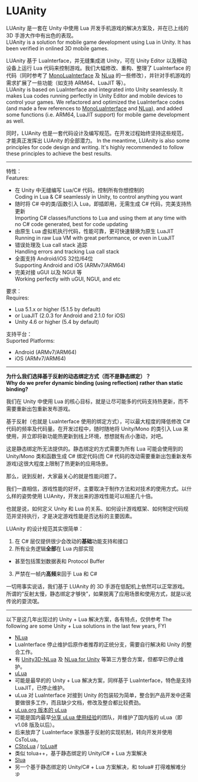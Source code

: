 # LUAnity

LUAnity 是一套在 Unity 中使用 Lua 开发手机游戏的解决方案及，并在已上线的 3D 手游大作中有出色的表现。  
LUAnity is a solution for mobile game development using Lua in Unity. It has been verified in onlined 3D mobile games.

LUAnity 基于 LuaInterface，并无缝集成进 Unity，可在 Unity Editor 以及移动设备上运行 Lua 代码来控制游戏。我们大幅修改、重构、整理了 LuaInterface 的代码（同时参考了 [MonoLuaInterface](https://github.com/stevedonovan/MonoLuaInterface) 及 [NLua](https://github.com/NLua/NLua) 的一些修改），并针对手机游戏的需求扩展了一些功能（如支持 ARM64、LuaJIT 等）。  
LUAnity is based on LuaInterface and integrated into Unity seamlessly. It makes Lua codes running perfectly in Unity Editor and mobile devices to control your games. We refactored and optimized the LuaInterface codes (and made a few references to [MonoLuaInterface](https://github.com/stevedonovan/MonoLuaInterface) and [NLua](https://github.com/NLua/NLua)), and added some functions (i.e. ARM64, LuaJIT support) for mobile game development as well.

同时，LUAnity 也是一套代码设计及编写规范。在开发过程始终坚持这些规范，才能真正发挥出 LUAnity 的全部潜力。
In the meantime, LUAnity is also some principles for code design and writing. It's highly recommended to follow these principles to achieve the best results.

---

特性：  
Features:

- 在 Unity 中无缝编写 Lua/C# 代码，控制所有你想控制的  
Coding in Lua & C# seamlessly in Unity, to control anything you want
- 随时将 C# 中的类/函数引入 Lua，即插即用，无需生成 C# 代码，完美支持热更新  
Importing C# classes/functions to Lua and using them at any time with no C# code generated, best for code updating
- 由原生 Lua 虚拟机执行代码，性能可靠，更可快速替换为原生 LuaJIT  
Running in raw Lua VM with great performance, or even in LuaJIT
- 错误处理及 Lua call stack 追踪  
Handling errors and tracking Lua call stack
- 全面支持 Android/iOS 32位/64位  
Supporting Android and iOS (ARMv7/ARM64)
- 完美对接 uGUI 以及 NGUI 等  
Working perfectly with uGUI, NGUI, and etc

要求：  
Requires:

- Lua 5.1.x or higher (5.1.5 by default)
 - or LuaJIT (2.0.3 for Android and 2.1.0 for iOS)
- Unity 4.6 or higher (5.4 by default)

支持平台：  
Suported Platforms:

- Android (ARMv7/ARM64)
- iOS (ARMv7/ARM64)

---

**为什么我们选择基于反射的动态绑定方式（而不是静态绑定）？**  
**Why do we prefer dynamic binding (using reflection) rather than static binding?**

我们在 Unity 中使用 Lua 的核心目标，就是让尽可能多的代码支持热更新，而不需要重新出包重新发布游戏。  

基于反射（也就是 LuaInterface 使用的绑定方式），可以最大程度的降低修改 C# 代码的频率及代码量。在开发过程中，随时随地将 Unity/Mono 的类引入 Lua 来使用，并立即将新功能热更新到线上环境，想想就有点小激动，对吧。  

这是静态绑定所无法提供的。静态绑定的方式需要为所有 Lua 可能会使用到的 Unity/Mono 类和函数生成 C# 绑定代码(而 C# 代码的改动需要重新出包重新发布游戏)这很大程度上限制了热更新的应用场景。  

那么，说到反射，大家最关心的就是性能问题了。  

我们一直相信，游戏性能的好坏，主要取决于制作方法和对技术的使用方式。以什么样的姿势使用 LUAnity，开发出来的游戏性能可以相差几十倍。  

也就是说，如何定义 Unity 和 Lua 的关系、如何设计游戏框架、如何制定代码规范并坚持执行，才是决定游戏性能是否达标的主要因素。  

LUAnity 的设计规范其实很简单：  

1. 在 C# 层仅提供很少会改动的**基础**功能支持和接口
2. 所有业务逻辑**全部**在 Lua 内部实现
 * 甚至包括策划数据表和 Protocol Buffer
3. 严禁在一帧内**高频**来回于 Lua 和 C#

一切用事实说话，我们基于 LUAnity 的 3D 手游在低配机上依然可以正常游戏。所谓的“反射太慢，静态绑定才够快”，如果脱离了应用场景和使用方式，就是以讹传讹的耍流氓。  

---

以下是这几年出现过的 Unity + Lua 解决方案，各有特点，仅供参考 
The following are some Unity + Lua solutions in the last few years, FYI

- [NLua](https://github.com/NLua/NLua) 
 - LuaInterface 停止维护后原作者推荐的正统分支，需要自行解决和 Unity 的整合工作。
 - 有 [Unity3D-NLua](https://github.com/Mervill/Unity3D-NLua) 及 [NLua for Unity](https://www.assetstore.unity3d.com/cn/#!/content/17389) 等第三方整合方案，但都早已停止维护。
- [uLua](https://www.assetstore.unity3d.com/en/#!/content/13887)
 - 可能是最早的的 Unity + Lua 解决方案，同样基于 LuaInterface，特色是支持 LuaJIT，已停止维护。
 - uLua 对 LuaInterface 对接到 Unity 的包装较为简单，整合到产品开发中还需要做很多工作，而且缺少文档，修改及整合都比较费劲。
- [uLua.org 版本的 uLua](http://ulua.org/download.html)
 - 可能是国内最早[分享 uLua 使用经验](http://www.ceeger.com/forum/read.php?tid=16483)的团队，并维护了国内版的 uLua（即 v1.08 版及以后）。
 - 后来放弃了 LuaInterface 家族基于反射的实现机制，转向开发并使用 CsToLua。
- [CStoLua](https://github.com/topameng/CsToLua) / [toLua#](https://github.com/topameng/tolua)
 - 类似 tolua++，基于静态绑定的 Unity/C# + Lua 方案解决
- [Slua](https://github.com/pangweiwei/slua)
 - 另一个基于静态绑定的 Unity/C# + Lua 方案解决，和 tolua# 打得难解难分 :p
